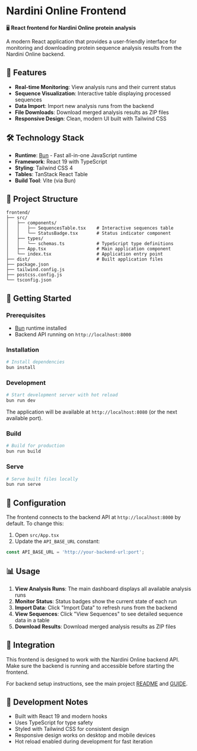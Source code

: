 # Nardini Online Frontend

🖥️ **React frontend for Nardini Online protein analysis**

A modern React application that provides a user-friendly interface for monitoring and downloading protein sequence analysis results from the Nardini Online backend.

## 🚀 Features

- **Real-time Monitoring**: View analysis runs and their current status
- **Sequence Visualization**: Interactive table displaying processed sequences
- **Data Import**: Import new analysis runs from the backend
- **File Downloads**: Download merged analysis results as ZIP files
- **Responsive Design**: Clean, modern UI built with Tailwind CSS

## 🛠️ Technology Stack

- **Runtime**: [Bun](https://bun.com) - Fast all-in-one JavaScript runtime
- **Framework**: React 19 with TypeScript
- **Styling**: Tailwind CSS 4
- **Tables**: TanStack React Table
- **Build Tool**: Vite (via Bun)

## 📁 Project Structure

```
frontend/
├── src/
│   ├── components/
│   │   ├── SequencesTable.tsx    # Interactive sequences table
│   │   └── StatusBadge.tsx       # Status indicator component
│   ├── types/
│   │   └── schemas.ts            # TypeScript type definitions
│   ├── App.tsx                   # Main application component
│   └── index.tsx                 # Application entry point
├── dist/                         # Built application files
├── package.json
├── tailwind.config.js
├── postcss.config.js
└── tsconfig.json
```

## 🚀 Getting Started

### Prerequisites

- [Bun](https://bun.sh) runtime installed
- Backend API running on `http://localhost:8000`

### Installation

```bash
# Install dependencies
bun install
```

### Development

```bash
# Start development server with hot reload
bun run dev
```

The application will be available at `http://localhost:8080` (or the next available port).

### Build

```bash
# Build for production
bun run build
```

### Serve

```bash
# Serve built files locally
bun run serve
```

## 🔧 Configuration

The frontend connects to the backend API at `http://localhost:8000` by default. To change this:

1. Open `src/App.tsx`
2. Update the `API_BASE_URL` constant:

```typescript
const API_BASE_URL = 'http://your-backend-url:port';
```

## 📊 Usage

1. **View Analysis Runs**: The main dashboard displays all available analysis runs
2. **Monitor Status**: Status badges show the current state of each run
3. **Import Data**: Click "Import Data" to refresh runs from the backend
4. **View Sequences**: Click "View Sequences" to see detailed sequence data in a table
5. **Download Results**: Download merged analysis results as ZIP files

## 🔗 Integration

This frontend is designed to work with the Nardini Online backend API. Make sure the backend is running and accessible before starting the frontend.

For backend setup instructions, see the main project [README](../README.md) and [GUIDE](../GUIDE.md).

## 📝 Development Notes

- Built with React 19 and modern hooks
- Uses TypeScript for type safety
- Styled with Tailwind CSS for consistent design
- Responsive design works on desktop and mobile devices
- Hot reload enabled during development for fast iteration
